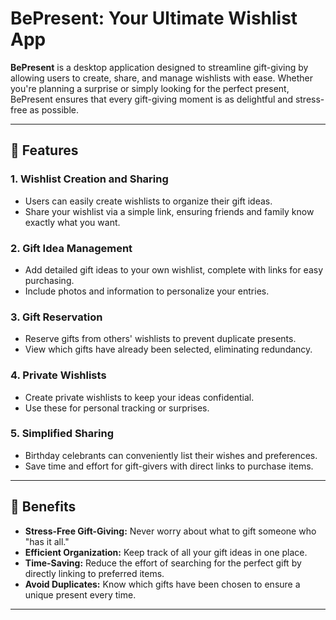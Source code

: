 # BePresent: Your Ultimate Wishlist App

**BePresent** is a desktop application designed to streamline gift-giving by allowing users to create, share, and manage wishlists with ease. Whether you're planning a surprise or simply looking for the perfect present, BePresent ensures that every gift-giving moment is as delightful and stress-free as possible. 

---

## 🎁 Features

### 1. **Wishlist Creation and Sharing**
- Users can easily create wishlists to organize their gift ideas.
- Share your wishlist via a simple link, ensuring friends and family know exactly what you want.

### 2. **Gift Idea Management**
- Add detailed gift ideas to your own wishlist, complete with links for easy purchasing.
- Include photos and information to personalize your entries.

### 3. **Gift Reservation**
- Reserve gifts from others' wishlists to prevent duplicate presents.
- View which gifts have already been selected, eliminating redundancy.

### 4. **Private Wishlists**
- Create private wishlists to keep your ideas confidential.
- Use these for personal tracking or surprises.

### 5. **Simplified Sharing**
- Birthday celebrants can conveniently list their wishes and preferences.
- Save time and effort for gift-givers with direct links to purchase items.

---

## 🚀 Benefits

- **Stress-Free Gift-Giving:** Never worry about what to gift someone who "has it all."
- **Efficient Organization:** Keep track of all your gift ideas in one place.
- **Time-Saving:** Reduce the effort of searching for the perfect gift by directly linking to preferred items.
- **Avoid Duplicates:** Know which gifts have been chosen to ensure a unique present every time.

---
